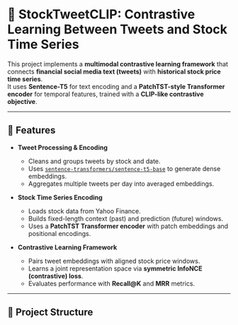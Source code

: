 # 🧠 StockTweetCLIP: Contrastive Learning Between Tweets and Stock Time Series

This project implements a **multimodal contrastive learning framework** that connects **financial social media text (tweets)** with **historical stock price time series**.  
It uses **Sentence-T5** for text encoding and a **PatchTST-style Transformer encoder** for temporal features, trained with a **CLIP-like contrastive objective**.

---

## 🚀 Features

- **Tweet Processing & Encoding**
  - Cleans and groups tweets by stock and date.
  - Uses [`sentence-transformers/sentence-t5-base`](https://huggingface.co/sentence-transformers/sentence-t5-base) to generate dense embeddings.
  - Aggregates multiple tweets per day into averaged embeddings.

- **Stock Time Series Encoding**
  - Loads stock data from Yahoo Finance.
  - Builds fixed-length context (past) and prediction (future) windows.
  - Uses a **PatchTST Transformer encoder** with patch embeddings and positional encodings.

- **Contrastive Learning Framework**
  - Pairs tweet embeddings with aligned stock price windows.
  - Learns a joint representation space via **symmetric InfoNCE (contrastive) loss**.
  - Evaluates performance with **Recall@K** and **MRR** metrics.

---

## 📂 Project Structure

